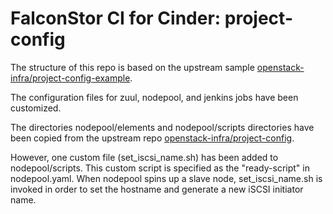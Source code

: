 # FalconStor CI for Cinder: project-config

The structure of this repo is based on the upstream sample [openstack-infra/project-config-example](https://github.com/openstack-infra/project-config-example).

The configuration files for zuul, nodepool, and jenkins jobs have been customized.

The directories nodepool/elements and nodepool/scripts directories have been copied from the upstream repo [openstack-infra/project-config](https://github.com/openstack-infra/project-config). 

However, one custom file (set_iscsi_name.sh) has been added to nodepool/scripts. This custom script is specified as the "ready-script" in nodepool.yaml. When nodepool spins up a slave node, set_iscsi_name.sh is invoked in order to set the hostname and generate a new iSCSI initiator name.
